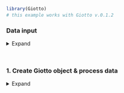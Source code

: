 
<!-- mouse_cortex_1_simple.md is generated from mouse_cortex_1_simple.Rmd Please edit that file -->

``` r
library(Giotto)
# this example works with Giotto v.0.1.2
```

### Data input

<details>

<summary>Expand</summary>  

[Rodrigues, Stickels et
al.](https://science.sciencemag.org/content/363/6434/1463) used
Slide-seq as a scalable technology to profile the cerebellum ast spatial
resolution.

![](./slideseq_data_cerebellum.png) .

``` r
## select the directory where you have saved the osmFISH data
Slideseq_data_folder = '/Volumes/Ruben_Seagate/Dropbox/Projects/GC_lab/Ruben_Dries/190225_spatial_package/Data/Slideseq_data/Puck_180430_6/'
bead_positions <- fread(file = paste0(Slideseq_data_folder, '/', "BeadLocationsForR.csv"))
expr_matrix <- fread(paste0(Slideseq_data_folder, '/', "MappedDGEForR.csv"))
expr_mat = as.matrix(expr_matrix[,-1]);rownames(expr_mat) = expr_matrix$Row
```

-----

</details>

 

### 1\. Create Giotto object & process data

<details>

<summary>Expand</summary>  

``` r
Slide_test <- createGiottoObject(raw_exprs = expr_mat, spatial_locs = bead_positions[,.(xcoord, ycoord)])
filterDistributions(Slide_test, detection = 'genes', nr_bins = 100, scale_axis = 'log2')
filterDistributions(Slide_test, detection = 'cells', nr_bins = 100, scale_axis = 'log2')
filterCombinations(Slide_test, expression_thresholds = c(1, 1), gene_det_in_min_cells = c(10, 20), min_det_genes_per_cell = c(100, 200))

# spatial data before filtering
visPlot(gobject = Slide_test)

Slide_test <- filterGiotto(gobject = Slide_test,
                           gene_det_in_min_cells = 30,
                           min_det_genes_per_cell = 150)

# remove mt-genes and blood genes (contamination)
non_mito_genes = grep(pattern = 'mt-', Slide_test@gene_ID, value = T, invert = T)
non_mito_or_blood_genes = grep(pattern = 'Hb[ab]', non_mito_genes, value = T, invert = T)

Slide_test = subsetGiotto(gobject = Slide_test, gene_ids = non_mito_or_blood_genes)

## normalize & adjust
Slide_test <- normalizeGiotto(gobject = Slide_test, scalefactor = 10000, verbose = T)
Slide_test <- addStatistics(gobject = Slide_test)
Slide_test <- adjustGiottoMatrix(gobject = Slide_test, expression_values = c('normalized'),
                                batch_columns = NULL, covariate_columns = c('nr_genes', 'total_expr'),
                                return_gobject = TRUE,
                                update_slot = c('custom'))

# spatial data after filtering
visPlot(gobject = Slide_test)
```

Slide-seq data before filter steps: ![](./figures/before_filter.png)

Slide-seq data after filter steps: ![](./figures/after_filter.png)
